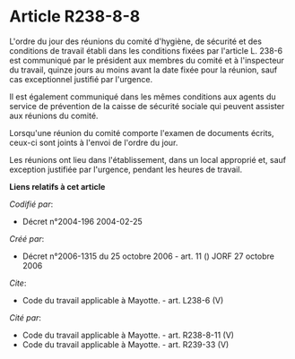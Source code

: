 # Article R238-8-8

L'ordre du jour des réunions du comité d'hygiène, de sécurité et des conditions de travail établi dans les conditions fixées
par l'article L. 238-6 est communiqué par le président aux membres du comité et à l'inspecteur du travail, quinze jours au
moins avant la date fixée pour la réunion, sauf cas exceptionnel justifié par l'urgence.

Il est également communiqué dans les mêmes conditions aux agents du service de prévention de la caisse de sécurité sociale
qui peuvent assister aux réunions du comité.

Lorsqu'une réunion du comité comporte l'examen de documents écrits, ceux-ci sont joints à l'envoi de l'ordre du jour.

Les réunions ont lieu dans l'établissement, dans un local approprié et, sauf exception justifiée par l'urgence, pendant les
heures de travail.

**Liens relatifs à cet article**

_Codifié par_:

  - Décret n°2004-196 2004-02-25

_Créé par_:

  - Décret n°2006-1315 du 25 octobre 2006 - art. 11 () JORF 27 octobre 2006

_Cite_:

  - Code du travail applicable à Mayotte. - art. L238-6 (V)

_Cité par_:

  - Code du travail applicable à Mayotte. - art. R238-8-11 (V)
  - Code du travail applicable à Mayotte. - art. R239-33 (V)
